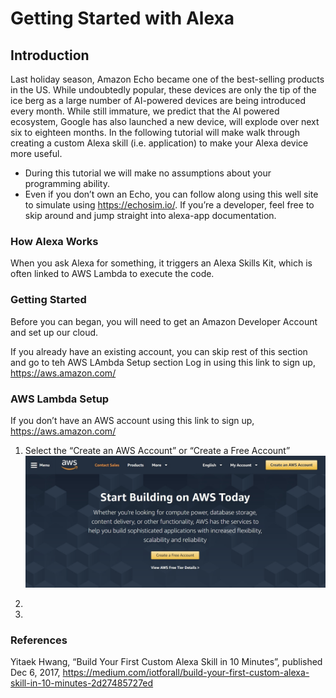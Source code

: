 # Getting Started with Alexa

## Introduction

Last holiday season, Amazon Echo became one of the best-selling products in the US.  While undoubtedly popular, these devices are only the tip of the ice berg as a large number of AI-powered devices are being introduced every month. 
While still immature, we predict that the AI powered ecosystem, Google has also launched a new device, will explode over next six to eighteen months. 
In the following tutorial will make walk through creating a custom Alexa skill (i.e. application) to make your Alexa device more useful. 
-	During this tutorial we will make no assumptions about your programming ability. 
-	Even if you don’t own an Echo, you can follow along using this well site to simulate using https://echosim.io/. 
If you’re a developer, feel free to skip around and jump straight into alexa-app documentation.

### How Alexa Works
When you ask Alexa for something, it triggers an Alexa Skills Kit, which is often linked to AWS Lambda to execute the code. 


### Getting Started
Before you can began, you will need to get an Amazon Developer Account and set up our cloud.

If you already have an existing account, you can skip rest of this section and go to teh AWS LAmbda Setup section
Log in using this link to sign up, https://aws.amazon.com/ 


### AWS Lambda Setup
If you don’t have an AWS account using this link to sign up, https://aws.amazon.com/ 
1.	Select the “Create an AWS Account” or “Create a Free Account”
    <img src="aws-1-mainpage.jpg" />
    
2. 


3. 



### References

Yitaek Hwang, “Build Your First Custom Alexa Skill in 10 Minutes”, published Dec 6, 2017, https://medium.com/iotforall/build-your-first-custom-alexa-skill-in-10-minutes-2d27485727ed
